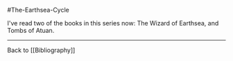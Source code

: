 #The-Earthsea-Cycle

I've read two of the books in this series now: The Wizard of Earthsea, and Tombs of Atuan.

---
Back to [[Bibliography]]